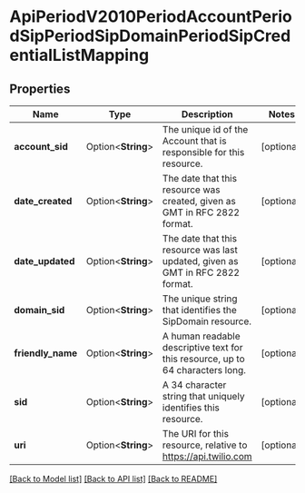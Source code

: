 # ApiPeriodV2010PeriodAccountPeriodSipPeriodSipDomainPeriodSipCredentialListMapping

## Properties

Name | Type | Description | Notes
------------ | ------------- | ------------- | -------------
**account_sid** | Option<**String**> | The unique id of the Account that is responsible for this resource. | [optional]
**date_created** | Option<**String**> | The date that this resource was created, given as GMT in RFC 2822 format. | [optional]
**date_updated** | Option<**String**> | The date that this resource was last updated, given as GMT in RFC 2822 format. | [optional]
**domain_sid** | Option<**String**> | The unique string that identifies the SipDomain resource. | [optional]
**friendly_name** | Option<**String**> | A human readable descriptive text for this resource, up to 64 characters long. | [optional]
**sid** | Option<**String**> | A 34 character string that uniquely identifies this resource. | [optional]
**uri** | Option<**String**> | The URI for this resource, relative to https://api.twilio.com | [optional]

[[Back to Model list]](../README.md#documentation-for-models) [[Back to API list]](../README.md#documentation-for-api-endpoints) [[Back to README]](../README.md)



